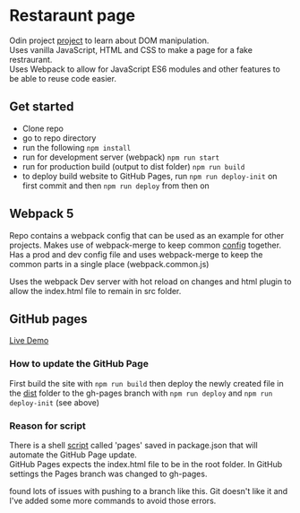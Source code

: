 # Restaraunt page
Odin project [project](https://www.theodinproject.com/lessons/node-path-javascript-restaurant-page) to learn about DOM manipulation.    
Uses vanilla JavaScript, HTML and CSS to make a page for a fake restraurant.  
Uses Webpack to allow for JavaScript ES6 modules and other features to be able to reuse code easier.  

## Get started
- Clone repo  
- go to repo directory  
- run the following ```npm install```
- run for development server (webpack) ```npm run start```  
- run for production build  (output to dist folder) ```npm run build```
- to deploy build website to GitHub Pages, run ```npm run deploy-init``` on first commit and then ```npm run deploy``` from then on   
 
## Webpack 5
Repo contains a webpack config that can be used as an example for other projects. Makes use of webpack-merge to keep common [config](webpack.common.js) together.    
Has a prod and dev config file and uses webpack-merge to keep the common parts in a single place (webpack.common.js)  

Uses the webpack Dev server with hot reload on changes and html plugin to allow the index.html file to remain in src folder.  

## GitHub pages
[Live Demo](https://alien2080.github.io/restaurant-page/)

### How to update the GitHub Page
First build the site with ```npm run build``` then deploy the newly created file in the [dist](dist) folder to the gh-pages branch with ```npm run deploy``` and ```npm run deploy-init``` (see above)   

### Reason for script
There is a shell [script](package-lock.json) called 'pages' saved in package.json that will automate the GitHub Page update.  
GitHub Pages expects the index.html file to be in the root folder. In GitHub settings the Pages branch was changed to gh-pages.  

found lots of issues with pushing to a branch like this. Git doesn't like it and I've added some more commands to avoid those errors.  